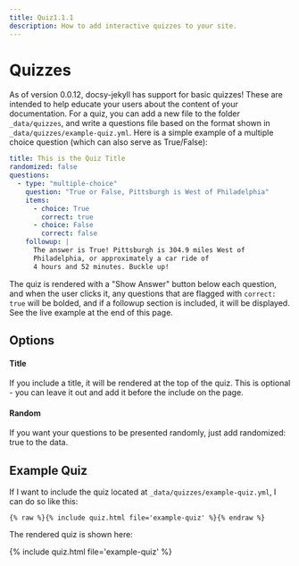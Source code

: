 ```yaml
---
title: Quiz1.1.1
description: How to add interactive quizzes to your site.
---
```


# Quizzes

As of version 0.0.12, docsy-jekyll has support for basic quizzes! These are
intended to help educate your users about the content of your documentation.
For a quiz, you can add a new file to the folder `_data/quizzes`, and write a
questions file based on the format shown in `_data/quizzes/example-quiz.yml`.
Here is a simple example of a multiple choice question (which can also serve as
True/False):

```yaml
title: This is the Quiz Title
randomized: false
questions:
  - type: "multiple-choice"
    question: "True or False, Pittsburgh is West of Philadelphia"
    items:
      - choice: True
        correct: true
      - choice: False
        correct: false
    followup: |
      The answer is True! Pittsburgh is 304.9 miles West of 
      Philadelphia, or approximately a car ride of 
      4 hours and 52 minutes. Buckle up!
```

The quiz is rendered with a "Show Answer" button below each question, and when
the user clicks it, any questions that are flagged with `correct: true` will be
bolded, and if a followup section is included, it will be displayed.
See the live example at the end of this page.

## Options

#### Title

If you include a title, it will be rendered at the top of the quiz. This is
optional - you can leave it out and add it before the include on the page.

#### Random

If you want your questions to be presented randomly, just add randomized: true
to the data.

## Example Quiz

If I want to include the quiz located at `_data/quizzes/example-quiz.yml`, I
can do so like this:

```
{% raw %}{% include quiz.html file='example-quiz' %}{% endraw %}
```

The rendered quiz is shown here:

{% include quiz.html file='example-quiz' %}
